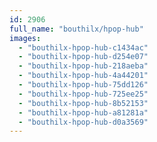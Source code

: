 ```yaml
---
id: 2906
full_name: "bouthilx/hpop-hub"
images: 
  - "bouthilx-hpop-hub-c1434ac"
  - "bouthilx-hpop-hub-d254e07"
  - "bouthilx-hpop-hub-218aeba"
  - "bouthilx-hpop-hub-4a44201"
  - "bouthilx-hpop-hub-75dd126"
  - "bouthilx-hpop-hub-725ee25"
  - "bouthilx-hpop-hub-8b52153"
  - "bouthilx-hpop-hub-a81281a"
  - "bouthilx-hpop-hub-d0a3569"
---
```

